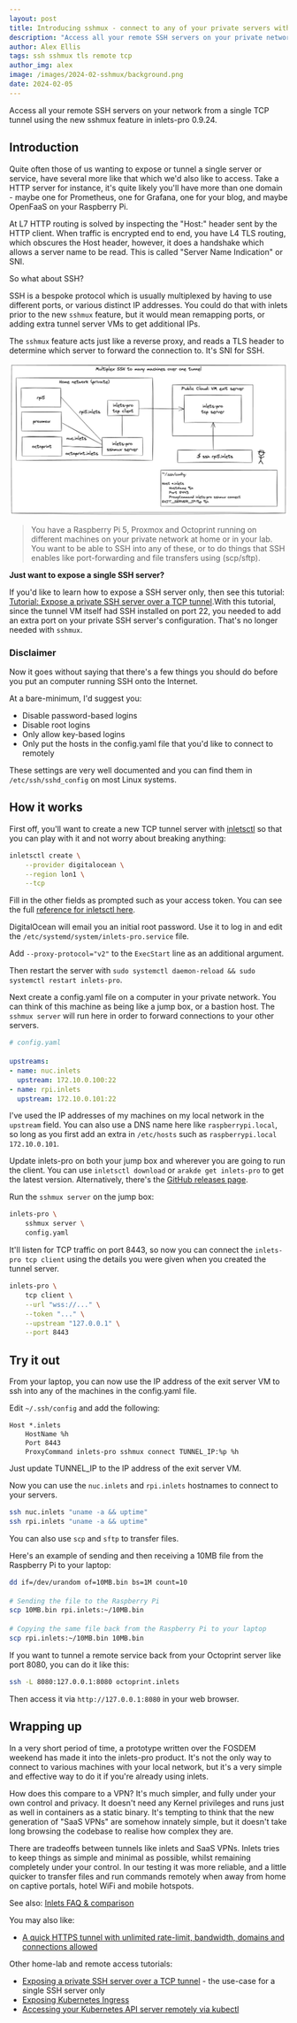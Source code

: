 ```yaml
---
layout: post
title: Introducing sshmux - connect to any of your private servers with a single tunnel VM
description: "Access all your remote SSH servers on your private network from a single TCP tunnel using the new sshmux feature."
author: Alex Ellis
tags: ssh sshmux tls remote tcp
author_img: alex
image: /images/2024-02-sshmux/background.png
date: 2024-02-05
---
```


Access all your remote SSH servers on your network from a single TCP tunnel using the new sshmux feature in inlets-pro 0.9.24.

## Introduction

Quite often those of us wanting to expose or tunnel a single server or service, have several more like that which we'd also like to access. Take a HTTP server for instance, it's quite likely you'll have more than one domain - maybe one for Prometheus, one for Grafana, one for your blog, and maybe OpenFaaS on your Raspberry Pi.

At L7 HTTP routing is solved by inspecting the "Host:" header sent by the HTTP client. When traffic is encrypted end to end, you have L4 TLS routing, which obscures the Host header, however, it does a handshake which allows a server name to be read. This is called "Server Name Indication" or SNI.

So what about SSH?

SSH is a bespoke protocol which is usually multiplexed by having to use different ports, or various distinct IP addresses. You could do that with inlets prior to the new `sshmux` feature, but it would mean remapping ports, or adding extra tunnel server VMs to get additional IPs.

The `sshmux` feature acts just like a reverse proxy, and reads a TLS header to determine which server to forward the connection to. It's SNI for SSH.

![Conceptual diagram of sshmux](/images/2024-02-sshmux/conceptual.png)

> You have a Raspberry Pi 5, Proxmox and Octoprint running on different machines on your private network at home or in your lab. You want to be able to SSH into any of these, or to do things that SSH enables like port-forwarding and file transfers using (scp/sftp).

**Just want to expose a single SSH server?**

If you'd like to learn how to expose a SSH server only, then see this tutorial: [Tutorial: Expose a private SSH server over a TCP tunnel](https://docs.inlets.dev/tutorial/ssh-tcp-tunnel/).With this tutorial, since the tunnel VM itself had SSH installed on port 22, you needed to add an extra port on your private SSH server's configuration. That's no longer needed with `sshmux`.

### Disclaimer

Now it goes without saying that there's a few things you should do before you put an computer running SSH onto the Internet.

At a bare-minimum, I'd suggest you:

* Disable password-based logins
* Disable root logins
* Only allow key-based logins
* Only put the hosts in the config.yaml file that you'd like to connect to remotely

These settings are very well documented and you can find them in `/etc/ssh/sshd_config` on most Linux systems.

## How it works

First off, you'll want to create a new TCP tunnel server with [inletsctl](https://docs.inlets.dev/reference/inletsctl/) so that you can play with it and not worry about breaking anything:

```bash
inletsctl create \
    --provider digitalocean \
    --region lon1 \
    --tcp
```

Fill in the other fields as prompted such as your access token. You can see the full [reference for inletsctl here](https://docs.inlets.dev/reference/inletsctl/).

DigitalOcean will email you an initial root password. Use it to log in and edit the `/etc/systemd/system/inlets-pro.service` file.

Add `--proxy-protocol="v2"` to the `ExecStart` line as an additional argument.

Then restart the server with `sudo systemctl daemon-reload && sudo systemctl restart inlets-pro`.

Next create a config.yaml file on a computer in your private network. You can think of this machine as being like a jump box, or a bastion host. The `sshmux server` will run here in order to forward connections to your other servers.

```yaml
# config.yaml

upstreams:
- name: nuc.inlets
  upstream: 172.10.0.100:22
- name: rpi.inlets
  upstream: 172.10.0.101:22
```

I've used the IP addresses of my machines on my local network in the `upstream` field. You can also use a DNS name here like `raspberrypi.local`, so long as you first add an extra in `/etc/hosts` such as `raspberrypi.local  172.10.0.101`.

Update inlets-pro on both your jump box and wherever you are going to run the client. You can use `inletsctl download` or `arakde get inlets-pro` to get the latest version. Alternatively, there's the [GitHub releases page](https://github.com/inlets/inlets-pro/releases).

Run the `sshmux server` on the jump box:

```bash
inlets-pro \
    sshmux server \
    config.yaml
```

It'll listen for TCP traffic on port 8443, so now you can connect the `inlets-pro tcp client` using the details you were given when you created the tunnel server.

```bash
inlets-pro \
    tcp client \
    --url "wss://..." \
    --token "..." \
    --upstream "127.0.0.1" \
    --port 8443
```

## Try it out

From your laptop, you can now use the IP address of the exit server VM to ssh into any of the machines in the config.yaml file.

Edit `~/.ssh/config` and add the following:

```
Host *.inlets
    HostName %h
    Port 8443
    ProxyCommand inlets-pro sshmux connect TUNNEL_IP:%p %h
```

Just update TUNNEL_IP to the IP address of the exit server VM.

Now you can use the `nuc.inlets` and `rpi.inlets` hostnames to connect to your servers.

```bash
ssh nuc.inlets "uname -a && uptime"
ssh rpi.inlets "uname -a && uptime"
```

You can also use `scp` and `sftp` to transfer files.

Here's an example of sending and then receiving a 10MB file from the Raspberry Pi to your laptop:

```bash
dd if=/dev/urandom of=10MB.bin bs=1M count=10

# Sending the file to the Raspberry Pi
scp 10MB.bin rpi.inlets:~/10MB.bin

# Copying the same file back from the Raspberry Pi to your laptop
scp rpi.inlets:~/10MB.bin 10MB.bin
```

If you want to tunnel a remote service back from your Octoprint server like port 8080, you can do it like this:

```bash
ssh -L 8080:127.0.0.1:8080 octoprint.inlets
```

Then access it via `http://127.0.0.1:8080` in your web browser.

## Wrapping up

In a very short period of time, a prototype written over the FOSDEM weekend has made it into the inlets-pro product. It's not the only way to connect to various machines with your local network, but it's a very simple and effective way to do it if you're already using inlets.

How does this compare to a VPN? It's much simpler, and fully under your own control and privacy. It doesn't need any Kernel privileges and runs just as well in containers as a static binary. It's tempting to think that the new generation of "SaaS VPNs" are somehow innately simple, but it doesn't take long browsing the codebase to realise how complex they are. 

There are tradeoffs between tunnels like inlets and SaaS VPNs. Inlets tries to keep things as simple and minimal as possible, whilst remaining completely under your control. In our testing it was more reliable, and a little quicker to transfer files and run commands remotely when away from home on captive portals, hotel WiFi and mobile hotspots.

See also: [Inlets FAQ & comparison](https://docs.inlets.dev/reference/faq/)

You may also like:

* [A quick HTTPS tunnel with unlimited rate-limit, bandwidth, domains and connections allowed](https://docs.inlets.dev/tutorial/automated-http-server/)

Other home-lab and remote access tutorials:

* [Exposing a private SSH server over a TCP tunnel](https://docs.inlets.dev/tutorial/ssh-tcp-tunnel/) - the use-case for a single SSH server only
* [Exposing Kubernetes Ingress](https://docs.inlets.dev/tutorial/kubernetes-ingress/)
* [Accessing your Kubernetes API server remotely via kubectl](https://docs.inlets.dev/tutorial/kubernetes-api-server/)
